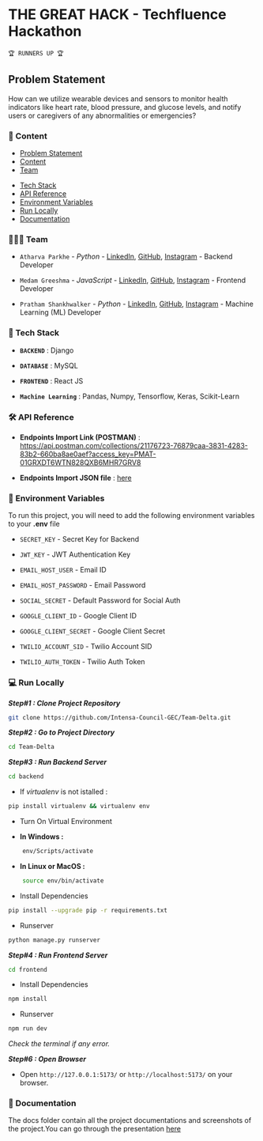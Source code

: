 
# THE GREAT HACK - Techfluence Hackathon

 ```
 🏆 RUNNERS UP 🏆
 ```

## Problem Statement

How can we utilize wearable devices and sensors to monitor health indicators like heart rate, blood pressure, and glucose levels, and notify users or caregivers of any abnormalities or emergencies?

### 🔗 Content

- [Problem Statement](#problem-statement)
- [Content](#-content)
- [Team](#-team)
<!-- - [Features](#-features) -->
- [Tech Stack](#-tech-stack)
- [API Reference](#-api-reference)
- [Environment Variables](#-environment-variables)
- [Run Locally](#-run-locally)
- [Documentation](#-documentation)
<!-- - [Screen-Shots](#-screen-shots) -->

### 👨‍👦‍👦 Team

- `Atharva Parkhe` -  *Python* -   [LinkedIn](https://www.linkedin.com/in/atharva-parkhe-3283b2202/), [GitHub](https://github.com/atharvparkhe), [Instagram](https://www.instagram.com/atharvparkhe/) - Backend Developer

- `Medam Greeshma` -  *JavaScript* - [LinkedIn](https://www.linkedin.com/in/m-greeshma/), [GitHub](https://github.com/Greeshma2903), [Instagram](https://www.instagram.com/prathamshankwalker/)  -  Frontend Developer

- `Pratham Shankhwalker` -  *Python* - [LinkedIn](https://www.linkedin.com/in/pratham-shankwalker-ab2899205/), [GitHub](https://github.com/prathamshankwalker), [Instagram](https://www.instagram.com/prathamshankwalker/)  -  Machine Learning (ML) Developer


<!-- ### 📋 Features
 -->
<!-- - **Resource Projection :** The admin should be able to add hrs for Resources wrt to project - So each resource will have multiple projects assigned to them in a particular week and that will have the hrs - There should be a tracking of which admin has made which changes in the system.

- **Leave Management :** Here the admin should be able to add leaves (half or full day) or holiday for the resources on a day to day basis - Once a leave is marked the capacity of the member should be reduced accordingly - There should be an interface where the admin can visualise the entire team's availability. -->


### 🧰 Tech Stack

- **`BACKEND`** : Django

- **`DATABASE`** : MySQL

- **`FRONTEND`** : React JS

- **`Machine Learning`** : Pandas, Numpy, Tensorflow, Keras, Scikit-Learn


### 🛠 API Reference

- **Endpoints Import Link (POSTMAN)** : https://api.postman.com/collections/21176723-76879caa-3831-4283-83b2-660ba8ae0aef?access_key=PMAT-01GRXDT6WTN828QXB6MHR7GRV8

- **Endpoints Import JSON file** : [here](docs/endpoints.json)


### 🔐 Environment Variables

To run this project, you will need to add the following environment variables to your **.env** file

- `SECRET_KEY`  -  Secret Key for Backend

- `JWT_KEY`  -  JWT Authentication Key

- `EMAIL_HOST_USER`  -  Email ID

- `EMAIL_HOST_PASSWORD`  -  Email Password

- `SOCIAL_SECRET`  -  Default Password for Social Auth

- `GOOGLE_CLIENT_ID`  -  Google Client ID

- `GOOGLE_CLIENT_SECRET`  -  Google Client Secret

- `TWILIO_ACCOUNT_SID`  -  Twilio Account SID

- `TWILIO_AUTH_TOKEN`  -  Twilio Auth Token

<!-- ![ENV file](docs/env.png) -->


### 💻 Run Locally

***Step#1 : Clone Project Repository***

```bash
git clone https://github.com/Intensa-Council-GEC/Team-Delta.git
```
***Step#2 : Go to Project Directory***

```bash
cd Team-Delta
```

***Step#3 : Run Backend Server***

```bash
cd backend
```
- If *virtualenv* is not istalled :
```bash
pip install virtualenv && virtualenv env
```

- Turn On Virtual Environment

- **In Windows :**
```bash
    env/Scripts/activate
```
- **In Linux or MacOS :**
```bash
    source env/bin/activate
```

- Install Dependencies

```bash
pip install --upgrade pip -r requirements.txt
```

- Runserver

```bash
python manage.py runserver
```

***Step#4 : Run Frontend Server***

```bash
cd frontend
```
- Install Dependencies
```bash
npm install
```
- Runserver
```bash
npm run dev
```

*Check the terminal if any error.*

***Step#6 : Open Browser***

- Open `http://127.0.0.1:5173/` or `http://localhost:5173/` on your browser.


### 📄 Documentation

The docs folder contain all the project documentations and screenshots of the project.You can go through the presentation [here](docs/project-report.pdf)
